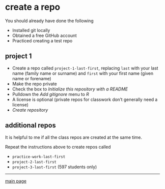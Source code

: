 
# create a repo

You should already have done the following

  - Installed git locally
  - Obtained a free GitHub account
  - Practiced creating a test repo

## project 1

  - Create a repo called `project-1-last-first`, replacing `last` with
    your last name (family name or surname) and `first` with your first
    name (given name or forename)
  - Make the repo private
  - Check the box to *Initialize this repository with a README*
  - Pulldown the *Add gitignore* menu to *R*
  - A license is optional (private repos for classwork don’t generally
    need a license)
  - *Create repository*

## additional repos

It is helpful to me if all the class repos are created at the same time.

Repeat the instructions above to create repos called

  - `practice-work-last-first`
  - `project-2-last-first`
  - `project-3-last-first` (597 students
only)

<!-- Invite me to be your collaborator  -->

<!-- - In the repo, click on the `Settings` icon.  -->

<!-- - Click on the `Collaborators` tab  -->

<!-- - In the `Search by username` box, type my GitHub name `graphdr`, click `Add collaborator` to add me as a collaborator to your project  -->

<!-- In the repo main page, click `Clone or download` and copy that URL. We'll use it below.   -->

<!-- ## create a new project with version control  -->

<!-- In RStudio, create a new project:  -->

<!-- - RStudio *File > New Project > Version control > Git*  -->

<!-- - In the dialog  box, paste the repo URL, and edit the path so that the new project is a sub-directory of your course folder.  -->

<!-- Check your course folder. It should now contain a folder `me497-project-1-yourLastName`.  -->

<!-- Inside the `me497-project-1-yourLastName`folder you should find  -->

<!-- - `me497-project-1-yourLastName.Rproj`   -->

<!-- - `.gitignore`    -->

<!-- - `README.md`   -->

<!-- ## setup the project directory tree -->

<!-- In your project directory, create new folders (sub-directories) for `data\`, `reports\`, `resources\`, `results\`, and `scripts\`. Earlier you created a `.Renviron` file. Save a copy  in the project folder.  -->

<!-- Your directory should look like this:  -->

<!-- ``` -->

<!-- me497-project-1-YourLastName\ -->

<!--   |-- data\ -->

<!--   |-- manage\ -->

<!--   |-- reports\ -->

<!--   |-- resources\ -->

<!--   |-- results\ -->

<!--   |-- scripts\ -->

<!--   |-- me497-project-1-YourLastName.Rproj -->

<!--   |-- .Renviron -->

<!--   |-- .gitignore -->

<!--   `-- README.md -->

<!-- ``` -->

<!-- Over time, of course, you will settle on you own approach to file organization. For this project, we'll all use this one.  -->

-----

[main page](../README.md)
